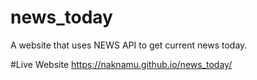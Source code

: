 # news_today
A website that uses NEWS API to get current news today.

#Live Website
https://naknamu.github.io/news_today/
